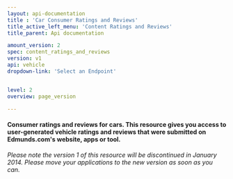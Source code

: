 ```yaml
---
layout: api-documentation
title : 'Car Consumer Ratings and Reviews'
title_active_left_menu: 'Content Ratings and Reviews'
title_parent: Api documentation

amount_version: 2
spec: content_ratings_and_reviews
version: v1
api: vehicle
dropdown-link: 'Select an Endpoint'


level: 2
overview: page_version

---
```


#### Consumer ratings and reviews for cars. This resource gives you access to user-generated vehicle ratings and reviews that were submitted on Edmunds.com's website, apps or tool.

*Please note the version 1 of this resource will be discontinued in January 2014. Please move your applications to the new version as soon as you can.*
